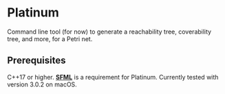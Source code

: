 # Platinum

Command line tool (for now) to generate a reachability tree, coverability tree, and more, for a Petri net.

## Prerequisites

C++17 or higher.
**[SFML](https://www.sfml-dev.org/)** is a requirement for Platinum. Currently tested with version 3.0.2 on macOS.
